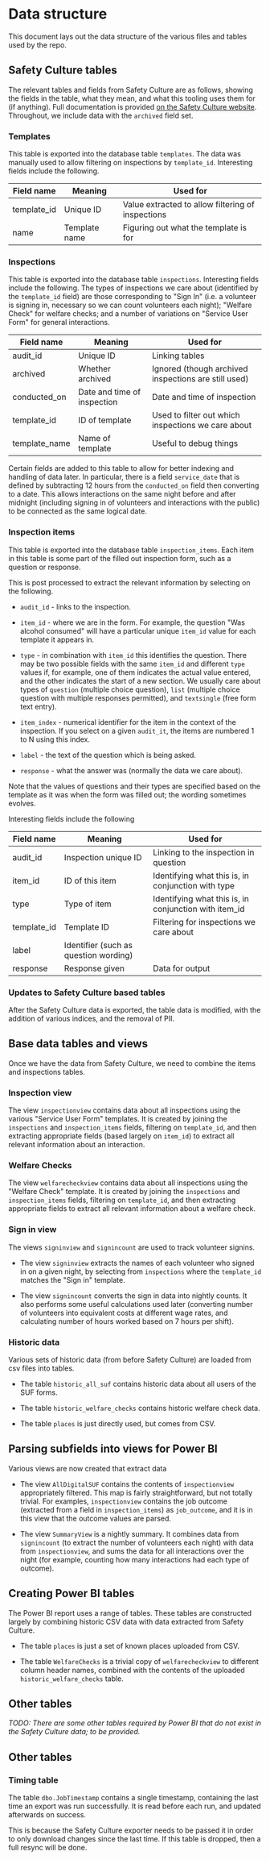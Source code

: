 # Data structure

This document lays out the data structure of the various files and tables used by the repo.

## Safety Culture tables

The relevant tables and fields from Safety Culture are as follows, showing the fields in the table, what they mean, and what this tooling uses them for (if anything). Full documentation is provided [on the Safety Culture website](https://developer.safetyculture.com/docs/understanding-the-data). Throughout, we include data with the `archived` field set.

### Templates

This table is exported into the database table `templates`. The data was manually used to allow filtering on inspections by `template_id`. Interesting fields include the following.

| Field name      | Meaning | Used for |
|-----------------|---------|----------|
| template_id     | Unique ID | Value extracted to allow filtering of inspections |
| name            | Template name | Figuring out what the template is for |

### Inspections

This table is exported into the database table `inspections`. Interesting fields include the following. The types of inspections we care about (identified by the `template_id` field) are those corresponding to "Sign In" (i.e. a volunteer is signing in, necessary so we can count volunteers each night); "Welfare Check" for welfare checks; and a number of variations on "Service User Form" for general interactions.

| Field name            | Meaning   | Used for  |
|-----------------------|-----------|-----------|
| audit_id              | Unique ID | Linking tables  |
| archived              | Whether archived  | Ignored (though archived inspections are still used) |
| conducted_on          | Date and time of inspection | Date and time of inspection |
| template_id           | ID of template  | Used to filter out which inspections we care about |
| template_name         | Name of template  | Useful to debug things |

Certain fields are added to this table to allow for better indexing and handling of data later. In particular, there is a field `service_date` that is defined by subtracting 12 hours from the `conducted_on` field then converting to a date. This allows interactions on the same night before and after midnight (including signing in of volunteers and interactions with the public) to be connected as the same logical date.

### Inspection items

This table is exported into the database table `inspection_items`. Each item in this table is some part of the filled out inspection form, such as a question or response.

This is post processed to extract the relevant information by selecting on the following.

- `audit_id` - links to the inspection.

- `item_id` - where we are in the form. For example, the question "Was alcohol consumed" will have a particular unique `item_id` value for each template it appears in.

- `type` - in combination with `item_id` this identifies the question. There may be two possible fields with the same `item_id` and different `type` values if, for example, one of them indicates the actual value entered, and the other indicates the start of a new section. We usually care about types of `question` (multiple choice question), `list` (multiple choice question with multiple responses permitted), and `textsingle` (free form text entry).

- `item_index` - numerical identifier for the item in the context of the inspection. If you select on a given `audit_it`, the items are numbered 1 to N using this index.

- `label` - the text of the question which is being asked.

- `response` - what the answer was (normally the data we care about).

Note that the values of questions and their types are specified based on the template as it was when the form was filled out; the wording sometimes evolves.

Interesting fields include the following

| Field name               | Meaning | Used for |
|--------------------------|---------|----------|
| audit_id                 | Inspection unique ID | Linking to the inspection in question  |
| item_id                  | ID of this item | Identifying what this is, in conjunction with type |
| type                     | Type of item  | Identifying what this is, in conjunction with item_id  |
| template_id              | Template ID | Filtering for inspections we care about  |
| label                    | Identifier (such as question wording)  |          |
| response                 | Response given | Data for output         |

### Updates to Safety Culture based tables

After the Safety Culture data is exported, the table data is modified, with the addition of various indices, and the removal of PII.

## Base data tables and views

Once we have the data from Safety Culture, we need to combine the items and inspections tables.

### Inspection view

The view `inspectionview` contains data about all inspections using the various "Service User Form" templates. It is created by joining the `inspections` and `inspection_items` fields, filtering on `template_id`, and then extracting appropriate fields (based largely on `item_id`) to extract all relevant information about an interaction.

### Welfare Checks

The view `welfarecheckview` contains data about all inspections using the "Welfare Check" template. It is created by joining the `inspections` and `inspection_items` fields, filtering on `template_id`, and then extracting appropriate fields to extract all relevant information about a welfare check.

### Sign in view

The views `signinview` and `signincount` are used to track volunteer signins.

- The view `signinview` extracts the names of each volunteer who signed in on a given night, by selecting from `inspections` where the `template_id` matches the "Sign in" template.

- The view `signincount` converts the sign in data into nightly counts. It also performs some useful calculations used later (converting number of volunteers into equivalent costs at different wage rates, and calculating number of hours worked based on 7 hours per shift).

### Historic data

Various sets of historic data (from before Safety Culture) are loaded from csv files into tables.

- The table `historic_all_suf` contains historic data about all users of the SUF forms.

- The table `historic_welfare_checks` contains historic welfare check data.

- The table `places` is just directly used, but comes from CSV.

## Parsing subfields into views for Power BI

Various views are now created that extract data

- The view `AllDigitalSUF` contains the contents of `inspectionview` appropriately filtered. This map is fairly straightforward, but not totally trivial. For examples, `inspectionview` contains the job outcome (extracted from a field in `inspection_items`) as `job_outcome`, and it is in this view that the outcome values are parsed.

- The view `SummaryView` is a nightly summary. It combines data from `signincount` (to extract the number of volunteers each night) with data from `inspectionview`, and sums the data for all interactions over the night (for example, counting how many interactions had each type of outcome).

## Creating Power BI tables

The Power BI report uses a range of tables. These tables are constructed largely by combining historic CSV data with data extracted from Safety Culture.

- The table `places` is just a set of known places uploaded from CSV.

- The table `WelfareChecks` is a trivial copy of `welfarecheckview` to different column header names, combined with the contents of the uploaded `historic_welfare_checks` table.



## Other tables

*TODO: There are some other tables required by Power BI that do not exist in the Safety Culture data; to be provided.*


## Other tables

### Timing table

The table `dbo.JobTimestamp` contains a single timestamp, containing the last time an export was run successfully. It is read before each run, and updated afterwards on success.

This is because the Safety Culture exporter needs to be passed it in order to only download changes since the last time. If this table is dropped, then a full resync will be done.

